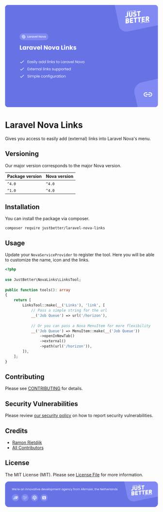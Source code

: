 <a href="https://github.com/justbetter/laravel-nova-links" title="JustBetter">
    <img src="./art/banner.svg" alt="Package banner">
</a>

# Laravel Nova Links

Gives you access to easily add (external) links into Laravel Nova's menu.

## Versioning

Our major version corresponds to the major Nova version.

| Package version | Nova version |
|-----------------|--------------|
| `^4.0`          | `^4.0`       |
| `^1.0`          | `^4.0`       |

## Installation

You can install the package via composer.

```shell
composer require justbetter/laravel-nova-links
```

## Usage

Update your `NovaServiceProvider` to register the tool. Here you will be able to customize the name, icon and the links.

```php
<?php

use JustBetter\NovaLinks\LinksTool;

public function tools(): array
{
    return [
        LinksTool::make(__('Links'), 'link', [
            // Pass a simple string for the url
            __('Job Queue') => url('/horizon'),

            // Or you can pass a Nova MenuItem for more flexibility
            __('Job Queue') => MenuItem::make(__('Job Queue'))
                ->openInNewTab()
                ->external()
                ->path(url('/horizon')),
        ]),
    ];
}
```

## Contributing

Please see [CONTRIBUTING](.github/CONTRIBUTING.md) for details.

## Security Vulnerabilities

Please review [our security policy](../../security/policy) on how to report security vulnerabilities.

## Credits

- [Ramon Rietdijk](https://github.com/ramonrietdijk)
- [All Contributors](../../contributors)

## License

The MIT License (MIT). Please see [License File](LICENSE.md) for more information.

<a href="https://justbetter.nl" title="JustBetter">
    <img src="./art/footer.svg" alt="Package footer">
</a>
